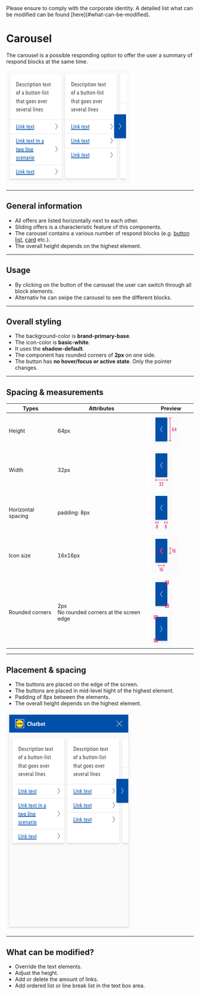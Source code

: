<AlertInfo alertHeadline="Modifiable">
Please ensure to comply with the corporate identity. A detailed list what can be modified can be found [here](#what-can-be-modified).
</AlertInfo>

# Carousel

The carousel is a possible responding option to offer the user a summary of respond blocks at the same time.

![example carousel](assets/example/complete@1x.png)

---

## General information

- All offers are listed horizontally next to each other.
- Sliding offers is a characteristic feature of this components.
- The carousel contains a various number of respond blocks (e.g. [button list](../Button%20list/Button%20list.md), [card](../Card/Card.md) etc.).
- The overall height depends on the highest element.

---

## Usage

- By clicking on the button of the carousel the user can switch through all block elements.
- Alternativ he can swipe the carousel to see the different blocks.

---

## Overall styling

- The background-color is **brand-primary-base**.
- The icon-color is **basic-white**.
- It uses the **shadow-default**.
- The component has rounded corners of **2px** on one side.
- The button has **no hover/focus or active state**. Only the pointer changes.

---

## Spacing & measurements

| Types | Attributes | Preview |
|---|---|---|
| Height | 64px | ![height](assets/measurements/height@1x.png) |
| Width | 32px | ![width](assets/measurements/width@1x.png) |
| Horizontal spacing | padding: 8px | ![horizontal-spacing](assets/measurements/horizontal-spacing@1x.png) |
| Icon size | 16x16px | ![icon size](assets/measurements/icon-size@1x.png) |
| Rounded corners | 2px <br> No rounded corners at the screen edge |![rounded corners left](assets/corners/left@1x.png) ![rounded corners right](assets/corners/right@1x.png)|

---

## Placement & spacing

- The buttons are placed on the edge of the screen.
- The buttons are placed in mid-level hight of the highest element.
- Padding of 8px between the elements.
- The overall height depends on the highest element.

![example placement](assets/example/with-chatwindow@1x.png)

---

## What can be modified?

- Override the text elements.
- Adjust the height.
- Add or delete the amount of links.
- Add ordered list or line break list in the text box area.
